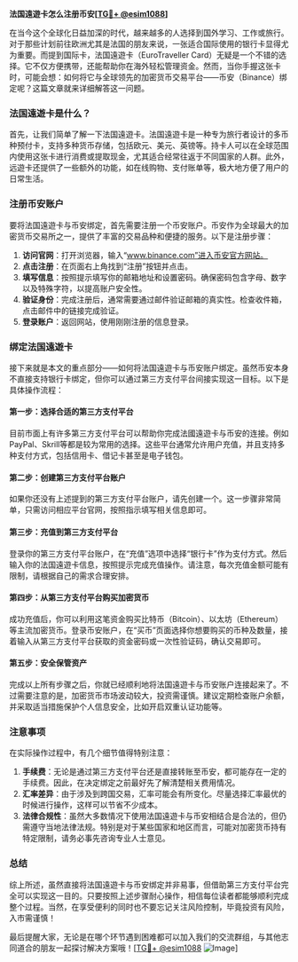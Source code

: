 **法国遠遊卡怎么注册币安[[TG💪+ @esim1088](https://t.me/s/esim1088)]**

在当今这个全球化日益加深的时代，越来越多的人选择到国外学习、工作或旅行。对于那些计划前往欧洲尤其是法国的朋友来说，一张适合国际使用的银行卡显得尤为重要。而提到国际卡，法国遠遊卡（EuroTraveller Card）无疑是一个不错的选择。它不仅方便携带，还能帮助你在海外轻松管理资金。然而，当你手握这张卡时，可能会想：如何将它与全球领先的加密货币交易平台——币安（Binance）绑定呢？这篇文章就来详细解答这一问题。

### 法国遠遊卡是什么？

首先，让我们简单了解一下法国遠遊卡。法国遠遊卡是一种专为旅行者设计的多币种预付卡，支持多种货币存储，包括欧元、美元、英镑等。持卡人可以在全球范围内使用这张卡进行消费或提取现金，尤其适合经常往返于不同国家的人群。此外，远遊卡还提供了一些额外的功能，如在线购物、支付账单等，极大地方便了用户的日常生活。

### 注册币安账户

要将法国遠遊卡与币安绑定，首先需要注册一个币安账户。币安作为全球最大的加密货币交易所之一，提供了丰富的交易品种和便捷的服务。以下是注册步骤：

1. **访问官网**：打开浏览器，输入“www.binance.com”进入币安官方网站。
2. **点击注册**：在页面右上角找到“注册”按钮并点击。
3. **填写信息**：按照提示填写你的邮箱地址和设置密码。确保密码包含字母、数字以及特殊字符，以提高账户安全性。
4. **验证身份**：完成注册后，通常需要通过邮件验证邮箱的真实性。检查收件箱，点击邮件中的链接完成验证。
5. **登录账户**：返回网站，使用刚刚注册的信息登录。

### 绑定法国遠遊卡

接下来就是本文的重点部分——如何将法国遠遊卡与币安账户绑定。虽然币安本身不直接支持银行卡绑定，但你可以通过第三方支付平台间接实现这一目标。以下是具体操作流程：

#### 第一步：选择合适的第三方支付平台

目前市面上有许多第三方支付平台可以帮助你完成法國遠遊卡与币安的连接。例如PayPal、Skrill等都是较为常用的选择。这些平台通常允许用户充值，并且支持多种支付方式，包括信用卡、借记卡甚至是电子钱包。

#### 第二步：创建第三方支付平台账户

如果你还没有上述提到的第三方支付平台账户，请先创建一个。这一步骤非常简单，只需访问相应平台官网，按照指示填写相关信息即可。

#### 第三步：充值到第三方支付平台

登录你的第三方支付平台账户，在“充值”选项中选择“银行卡”作为支付方式。然后输入你的法国遠遊卡信息，按照提示完成充值操作。请注意，每次充值金额可能有限制，请根据自己的需求合理安排。

#### 第四步：从第三方支付平台购买加密货币

成功充值后，你可以利用这笔资金购买比特币（Bitcoin）、以太坊（Ethereum）等主流加密货币。登录币安账户，在“买币”页面选择你想要购买的币种及数量，接着输入从第三方支付平台获取的资金密码或一次性验证码，确认交易即可。

#### 第五步：安全保管资产

完成以上所有步骤之后，你就已经顺利地将法国遠遊卡与币安账户连接起来了。不过需要注意的是，加密货币市场波动较大，投资需谨慎。建议定期检查账户余额，并采取适当措施保护个人信息安全，比如开启双重认证功能等。

### 注意事项

在实际操作过程中，有几个细节值得特别注意：

1. **手续费**：无论是通过第三方支付平台还是直接转账至币安，都可能存在一定的手续费。因此，在决定绑定之前最好先了解清楚相关费用情况。
2. **汇率差异**：由于涉及到跨国交易，汇率可能会有所变化。尽量选择汇率最优的时候进行操作，这样可以节省不少成本。
3. **法律合规性**：虽然大多数情况下使用法国遠遊卡与币安相结合是合法的，但仍需遵守当地法律法规。特别是对于某些国家和地区而言，可能对加密货币持有特定限制，请务必事先咨询专业人士意见。

### 总结

综上所述，虽然直接将法国遠遊卡与币安绑定并非易事，但借助第三方支付平台完全可以实现这一目的。只要按照上述步骤耐心操作，相信每位读者都能够顺利完成整个过程。当然，在享受便利的同时也不要忘记关注风险控制，毕竟投资有风险，入市需谨慎！

最后提醒大家，无论是在哪个环节遇到困难都可以加入我们的交流群组，与其他志同道合的朋友一起探讨解决方案哦！[[TG💪+ @esim1088](https://t.me/s/esim1088) ![Image](https://i.postimg.cc/4NQfJmqS/Snipaste-2025-05-13-00-14-12.png)]